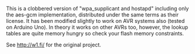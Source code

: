This is a clobbered version of "wpa_supplicant and hostapd" including only
the aes-gcm implementation, distributed under the same terms as their license.
It has been modified slightly to work on AVR systems also (tested on Arduino
Uno). In theory it works on other AVRs too, however, the lookup tables are quite
memory hungry so check your flash memory constraints.

See http://w1.fi/ for the original project.
